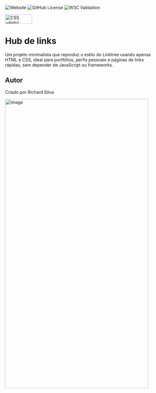![Website](https://img.shields.io/website?url=https%3A%2F%2Fgithub.com%2FRicardiin%2Flinktree)
![GitHub License](https://img.shields.io/github/license/Ricardiin/linktree?style=for-the-badge)
![W3C Validation](https://img.shields.io/w3c-validation/html?targetUrl=https%3A%2F%2Fricardiin.github.io%2Flinktree%2F)



<p>
    <a href="https://jigsaw.w3.org/css-validator/check/referer">
        <img style="border:0;width:88px;height:31px"
            src="https://jigsaw.w3.org/css-validator/images/vcss"
            alt="CSS válido!" />
    </a>
</p>
           
      
# Hub de links
Um projeto minimalista que reproduz o estilo do Linktree usando apenas HTML e CSS, ideal para portfólios, perfis pessoais e páginas de links rápidas, sem depender de JavaScript ou frameworks.
## Autor
Criado por Richard Silva


![]()<img width="469" height="946" alt="image" src="https://github.com/user-attachments/assets/0ac53489-c7de-4676-b80b-43ab27fd258c" />
